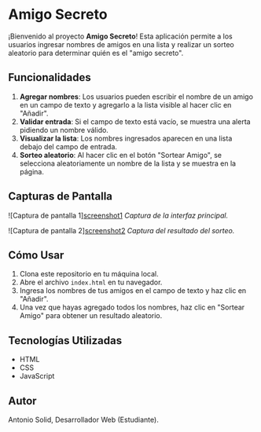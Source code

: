 # Amigo Secreto

¡Bienvenido al proyecto **Amigo Secreto**! Esta aplicación permite a los usuarios ingresar nombres de amigos en una lista y realizar un sorteo aleatorio para determinar quién es el "amigo secreto".

## Funcionalidades

1. **Agregar nombres**: Los usuarios pueden escribir el nombre de un amigo en un campo de texto y agregarlo a la lista visible al hacer clic en "Añadir".
2. **Validar entrada**: Si el campo de texto está vacío, se muestra una alerta pidiendo un nombre válido.
3. **Visualizar la lista**: Los nombres ingresados aparecen en una lista debajo del campo de entrada.
4. **Sorteo aleatorio**: Al hacer clic en el botón "Sortear Amigo", se selecciona aleatoriamente un nombre de la lista y se muestra en la página.

## Capturas de Pantalla

![Captura de pantalla 1][screenshot1](https://github.com/user-attachments/assets/8f40ed28-9c30-493a-9b7f-b30cc529275a)
*Captura de la interfaz principal.*

![Captura de pantalla 2][screenshot2](https://github.com/user-attachments/assets/8f572dc9-d5cb-45b1-94b2-75cd6b0988ba)
*Captura del resultado del sorteo.*

## Cómo Usar

1. Clona este repositorio en tu máquina local.
2. Abre el archivo `index.html` en tu navegador.
3. Ingresa los nombres de tus amigos en el campo de texto y haz clic en "Añadir".
4. Una vez que hayas agregado todos los nombres, haz clic en "Sortear Amigo" para obtener un resultado aleatorio.

## Tecnologías Utilizadas

- HTML
- CSS
- JavaScript

## Autor

Antonio Solid, Desarrollador Web (Estudiante).

